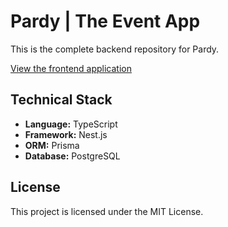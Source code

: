 <h1>Pardy | The Event App</h1>

<p>This is the complete backend repository for Pardy.</p>

[View the frontend application](https://github.com/ebarthur/pardy)

<h2>Technical Stack</h2>
<ul>
	<li><strong>Language:</strong> TypeScript</li>
	<li><strong>Framework:</strong> Nest.js</li>
	<li><strong>ORM:</strong> Prisma</li>
	<li><strong>Database:</strong> PostgreSQL</li>
</ul>

<h2>License</h2>

<p>This project is licensed under the MIT License.</p>
